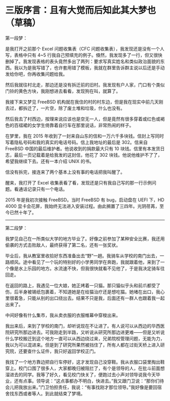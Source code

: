 # 三版序言：且有大觉而后知此其大梦也（草稿）

第一段梦：

是我打开之前那个 Excel 问题收集表（CFC 问题收集表），我发现还是没有一个人写，表格中只有 4~5 行我自己预填充的例子。倏然，我发现多了一行，但又很快删掉了。我发现表格的表头竟然多出了两列：要求写真实姓名和类似政治面貌的东西。我以为是我写错了，也许套用错了模板，我就在群里告诉群主说以后还是手动发给你吧，你再收集问题给我。

然后我就往村北走，那边还是没有拆迁前的旧村。我发现有户人家，门口有个类似门铃的黄色方块，我刚想进去看看，发现狗在叫，就算了。

我接下来又梦见 FreeBSD 机构就在我住的村的村东边，但是我在现实中前几天刚去过，都拆迁了，一片空，除了废土堆和垃圾，什么也没有。

然后我去了村西边，按理来说应该也是空无一人，但是竟然有很多穿着或红色或褐色的百褶裙的女学生倚靠着自行车在那里说话，非常热闹的样子。

在梦里，我在 2015 年收到了一封来自山东的信和一万六千多块钱。信封上写同时写着隐私号码和我的真实的电话号码。信上我地址的最后是 302。信来自 FreeBSD 中国的最后维护者。他说收到的捐款最大只有 10 块钱。信里有本发货日志，最后一页记载着是给我发的这封信，他花了 302 块钱。他说他维护不了了，希望我继续下去。还有一本介绍 UNIX 的书。

信没有拆完，接连来了两个基本上没有事的电话把我叫醒了。

醒来，我打开了 Excel 收集表看了看，发现还是只有我自己写的那一行示例问题。看通话记录只有一个电话。

2015 年是我初次接触 FreeBSD。当时 FreeBSD 有 bug，启动盘在 UEFI 下，HD 4000 显卡会花屏，我始终无法进入安装过程。由此搁置了三四年。光阴荏苒，至今已然十年了。

---

第二段梦：

我梦见自己在一所类似大学的地方毕业了。好像之前参加了某种安全比赛，我还用偷袭的方式击败敌人，最终获得了第二名，还有一张奖状。

毕业后，我从教室里收拾好东西准备出去“野”一趟。我骑车从学校的南门出去，一路顺风。途中看见了一个玩的特别好的小学男同学在奔跑，我就跟着他，来到了一个像是水上乐园的地方。水流速不快，但我很快就看不见他了，于是我决定骑车往回走。

在返回的路上，我遇见一位大娘，她正烤着一只猫。那只猫似乎头和前爪都受了伤，后半身被锡纸包裹着，不知道她是在给猫治疗还是想吃猫。她堵在出口，我心里很着急，只能从别的出口绕出去。结果不只是我，后面还有一群人也跟着我一起出来了。

中间好像有什么集市，我从卖衣服的衣服帷幕中穿梭出来。

我出来后，来到了学校的南门，却听说现在不让进了。有人说可以从西边的华西医院研究所那边进去。可我刚走到半路，又听说从研究所那边进更难——但是又听说什么学校搬迁到这个地方一直可以从西边绕过来，兄弟院校管理问题，无能为力，我以为可以混进来。但是到了研究所果然被挡住了，所有人都在过街天桥上进入研究院，还要查什么证件，我只好返回学校正门。

我找了一个地方靠边把自行车停好，这才发现自己没穿鞋。我从衣服口袋里掏出鞋穿上。校门口围了很多人，大家都晚归被阻拦了，有个是领导的人，在批斗前面想溜进去的同学。我等了好久，看见校门快关了，便跑过去小声对领导说我今天毕业，还有点事。领导说：“这点事都办不明白，快进去。”我又跟门卫说：“那你们待会儿把我放出来。”门卫怕担责任，我说：“有事找刚才那位领导。”我好像是要回宿舍找东西或者等人。到此就结束了梦境。